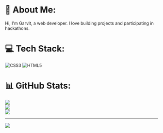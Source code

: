 # 💫 About Me:
Hi, I'm Garvit, a web developer. I love building projects and participating in hackathons.

# 💻 Tech Stack:
![CSS3](https://img.shields.io/badge/css3-%231572B6.svg?style=for-the-badge&logo=css3&logoColor=white) ![HTML5](https://img.shields.io/badge/html5-%23E34F26.svg?style=for-the-badge&logo=html5&logoColor=white) 

# 📊 GitHub Stats:
![](https://github-readme-stats.vercel.app/api?username=Garvit1000&theme=dark&hide_border=false&include_all_commits=true&count_private=true)<br/>
![](https://github-readme-streak-stats.herokuapp.com/?user=Garvit1000&theme=dark&hide_border=false)<br/>
![](https://github-readme-stats.vercel.app/api/top-langs/?username=Garvit1000&theme=dark&hide_border=false&include_all_commits=true&count_private=true&layout=compact)

---
[![](https://visitcount.itsvg.in/api?id=Garvit1000&icon=0&color=0)](https://visitcount.itsvg.in)
